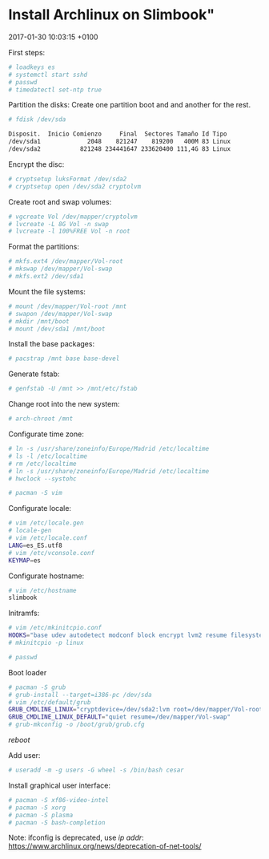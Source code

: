 # Install Archlinux on Slimbook"

2017-01-30 10:03:15 +0100

First steps:
```bash
# loadkeys es
# systemctl start sshd
# passwd
# timedatectl set-ntp true
```

Partition the disks:
Create one partition boot and and another for the rest.
```bash
# fdisk /dev/sda

Disposit.  Inicio Comienzo     Final  Sectores Tamaño Id Tipo
/dev/sda1             2048    821247    819200   400M 83 Linux
/dev/sda2           821248 234441647 233620400 111,4G 83 Linux

```

Encrypt the disc:
```bash
# cryptsetup luksFormat /dev/sda2
# cryptsetup open /dev/sda2 cryptolvm
```

Create root and swap volumes:
```bash
# vgcreate Vol /dev/mapper/cryptolvm
# lvcreate -L 8G Vol -n swap
# lvcreate -l 100%FREE Vol -n root
```

Format the partitions:
```bash
# mkfs.ext4 /dev/mapper/Vol-root
# mkswap /dev/mapper/Vol-swap
# mkfs.ext2 /dev/sda1
```

Mount the file systems:
```bash
# mount /dev/mapper/Vol-root /mnt
# swapon /dev/mapper/Vol-swap
# mkdir /mnt/boot
# mount /dev/sda1 /mnt/boot
```

Install the base packages:
```bash
# pacstrap /mnt base base-devel
```

Generate fstab:
```bash
# genfstab -U /mnt >> /mnt/etc/fstab
```

Change root into the new system:
```bash
# arch-chroot /mnt
```

Configurate time zone:
```bash
# ln -s /usr/share/zoneinfo/Europe/Madrid /etc/localtime
# ls -l /etc/localtime
# rm /etc/localtime
# ln -s /usr/share/zoneinfo/Europe/Madrid /etc/localtime
# hwclock --systohc
```

```bash
# pacman -S vim
```

Configurate locale:
```bash
# vim /etc/locale.gen
# locale-gen
# vim /etc/locale.conf
LANG=es_ES.utf8
# vim /etc/vconsole.conf
KEYMAP=es
```

Configurate hostname:
```bash
# vim /etc/hostname
slimbook
```

Initramfs:
```bash
# vim /etc/mkinitcpio.conf
HOOKS="base udev autodetect modconf block encrypt lvm2 resume filesystems keyboard fsck"
# mkinitcpio -p linux
```

```bash
# passwd
```

Boot loader
```bash
# pacman -S grub
# grub-install --target=i386-pc /dev/sda
# vim /etc/default/grub
GRUB_CMDLINE_LINUX="cryptdevice=/dev/sda2:lvm root=/dev/mapper/Vol-root elevator=noop"
GRUB_CMDLINE_LINUX_DEFAULT="quiet resume=/dev/mapper/Vol-swap"
# grub-mkconfig -o /boot/grub/grub.cfg
```

_reboot_

Add user:
```bash
# useradd -m -g users -G wheel -s /bin/bash cesar
```

Install graphical user interface:
```bash
# pacman -S xf86-video-intel
# pacman -S xorg
# pacman -S plasma
# pacman -S bash-completion
```

Note: ifconfig is deprecated, use _ip addr_: https://www.archlinux.org/news/deprecation-of-net-tools/
